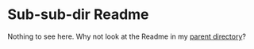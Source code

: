 # Sub-sub-dir Readme

Nothing to see here.  Why not look at the Readme in my
[parent directory](../README.md)?
